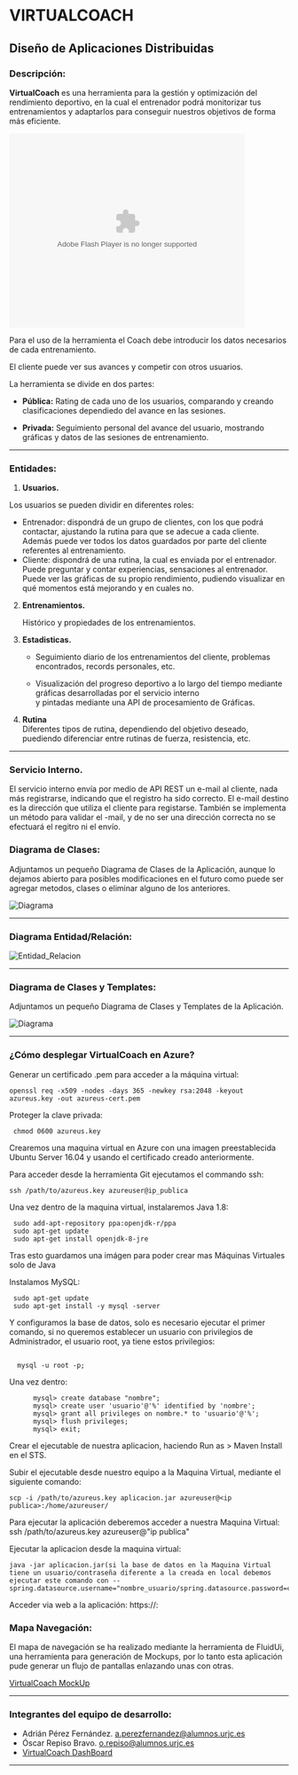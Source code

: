 ﻿
# VIRTUALCOACH
## Diseño de Aplicaciones Distribuidas  


### **Descripción:** 
  
  **VirtualCoach** es una herramienta para la gestión y optimización del rendimiento deportivo, en la cual el entrenador podrá monitorizar tus entrenamientos y adaptarlos para conseguir nuestros objetivos de forma más eficiente.
  <object width="425" height="350">
  <param name="movie" value="https://youtu.be/J7c65uvIAcEg" />
  <param name="wmode" value="transparent" />
  <embed src="https://youtu.be/J7c65uvIAcE"
         type="application/x-shockwave-flash"
         wmode="transparent" width="425" height="350" />
</object>

  Para el uso de la herramienta el Coach debe introducir los datos necesarios de cada entrenamiento.  

  El cliente puede ver sus avances y competir con otros usuarios.  

  La herramienta se divide en dos partes:   
    
  - **Pública:** Rating de cada uno de los usuarios, comparando y creando clasificaciones dependiedo del avance en las sesiones.
    
  - **Privada:** Seguimiento personal del avance del usuario, mostrando gráficas y datos de las sesiones de entrenamiento.
  

  - - -
### **Entidades:**
  
  1. **Usuarios.**    

  Los usuarios se pueden dividir en diferentes roles:  

   * Entrenador: dispondrá de un grupo de clientes, con los que podrá contactar, ajustando la rutina para que se adecue a cada cliente. Además puede ver todos los datos guardados por parte del cliente referentes al entrenamiento.
   * Cliente: dispondrá de una rutina, la cual es enviada por el entrenador. Puede preguntar y contar experiencias, sensaciones al entrenador. Puede ver las gráficas de su propio rendimiento, pudiendo visualizar en qué momentos está mejorando y en cuales no.


  2. **Entrenamientos.**  
    
      Histórico y propiedades  de los entrenamientos.

  3. **Estadisticas.**
      
      - Seguimiento diario de los entrenamientos del cliente, problemas encontrados, records personales, etc.  

      - Visualización del progreso deportivo a lo largo del tiempo mediante gráficas desarrolladas por el servicio interno  
       y pintadas mediante una API de procesamiento de Gráficas.  

  4.  **Rutina**  
      Diferentes tipos de rutina, dependiendo del objetivo deseado, puediendo diferenciar entre rutinas de fuerza, resistencia, etc.

  - - -

### **Servicio Interno.**
El servicio interno envía por medio de API REST un e-mail al cliente, nada más registrarse, indicando que el registro ha sido correcto. El e-mail destino es la dirección que utiliza el cliente para registarse. También se implementa un método para validar el -mail, y de no ser una dirección correcta no se efectuará el regitro ni el envío.

### **Diagrama de Clases:**  

  Adjuntamos un pequeño Diagrama de Clases de la Aplicación, aunque lo dejamos abierto para posibles modificaciones en el futuro como puede ser agregar metodos,
  clases o eliminar alguno de los anteriores.
  
  ![](imagenes/Diagrama.png "Diagrama")

  - - -
### **Diagrama Entidad/Relación:**

![](imagenes/Entidad_Relacion.png "Entidad_Relacion")
- - -
### **Diagrama de Clases y Templates:**  

  Adjuntamos un pequeño Diagrama de Clases y Templates de la Aplicación.
  
  ![](imagenes/DiagramaClasesTemplates.png "Diagrama")
- - -
### **¿Cómo desplegar VirtualCoach en Azure?**

Generar un certificado .pem para acceder a la máquina virtual:
```
openssl req -x509 -nodes -days 365 -newkey rsa:2048 -keyout azureus.key -out azureus-cert.pem
```
Proteger la clave privada:
```
 chmod 0600 azureus.key
```
Crearemos una maquina virtual en Azure con una imagen preestablecida Ubuntu Server 16.04 y usando el certificado creado anteriormente.

Para acceder desde la herramienta Git ejecutamos el commando ssh:
```
ssh /path/to/azureus.key azureuser@ip_publica
```
Una vez dentro de la maquina virtual, instalaremos Java 1.8:
```
 sudo add-apt-repository ppa:openjdk-r/ppa
 sudo apt-get update
 sudo apt-get install openjdk-8-jre
```
Tras esto guardamos una imágen para poder crear mas Máquinas Virtuales solo de Java

Instalamos  MySQL:
```
 sudo apt-get update
 sudo apt-get install -y mysql -server
```
Y configuramos la base de datos, solo es necesario ejecutar el primer comando, si no queremos establecer un usuario con privilegios de Administrador, el usuario root, ya tiene estos privilegios:

```

  mysql -u root -p;

```

  Una vez dentro:
```
      mysql> create database "nombre";
      mysql> create user 'usuario'@'%' identified by 'nombre';
      mysql> grant all privileges on nombre.* to 'usuario'@'%';
      mysql> flush privileges;
      mysql> exit;
```
Crear el ejecutable de nuestra aplicacion, haciendo Run as > Maven Install en el STS.

Subir el ejecutable desde nuestro equipo a la Maquina Virtual, mediante el siguiente comando:
```
scp -i /path/to/azureus.key aplicacion.jar azureuser@<ip publica>:/home/azureuser/
```
Para ejecutar la aplicación deberemos acceder a nuestra Maquina Virtual:
ssh /path/to/azureus.key azureuser@"ip publica"

Ejecutar la aplicacion desde la maquina virtual:
```
java -jar aplicacion.jar(si la base de datos en la Maquina Virtual tiene un usuario/contraseña diferente a la creada en local debemos ejecutar este comando con --spring.datasource.username="nombre_usuario/spring.datasource.password=contraseña")
```
Acceder via web a la aplicación:
https://<ip publica>:<puerto publico>
### **Mapa Navegación:** 

El mapa de navegación se ha realizado mediante la herramienta de FluidUi, una herramienta para generación de Mockups, por lo tanto esta aplicación pude 
generar un flujo de pantallas enlazando unas con otras.

[VirtualCoach MockUp](https://marvelapp.com/50ihf00)
- - -
### **Integrantes del equipo de desarrollo:**

  - Adrián Pérez Fernández. [a.perezfernandez@alumnos.urjc.es](a.perezfernandez@alumnos.urjc.es)
  - Óscar Repiso Bravo. [o.repiso@alumnos.urjc.es](o.repiso@alumnos.urjc.es) 
  - [VirtualCoach DashBoard]( https://trello.com/b/UXnlMufa)

- - -